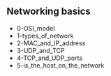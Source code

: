 ## Networking basics
- 0-OSI_model
- 1-types_of_network
- 2-MAC_and_IP_address
- 3-UDP_and_TCP
- 4-TCP_and_UDP_ports
- 5-is_the_host_on_the_network
